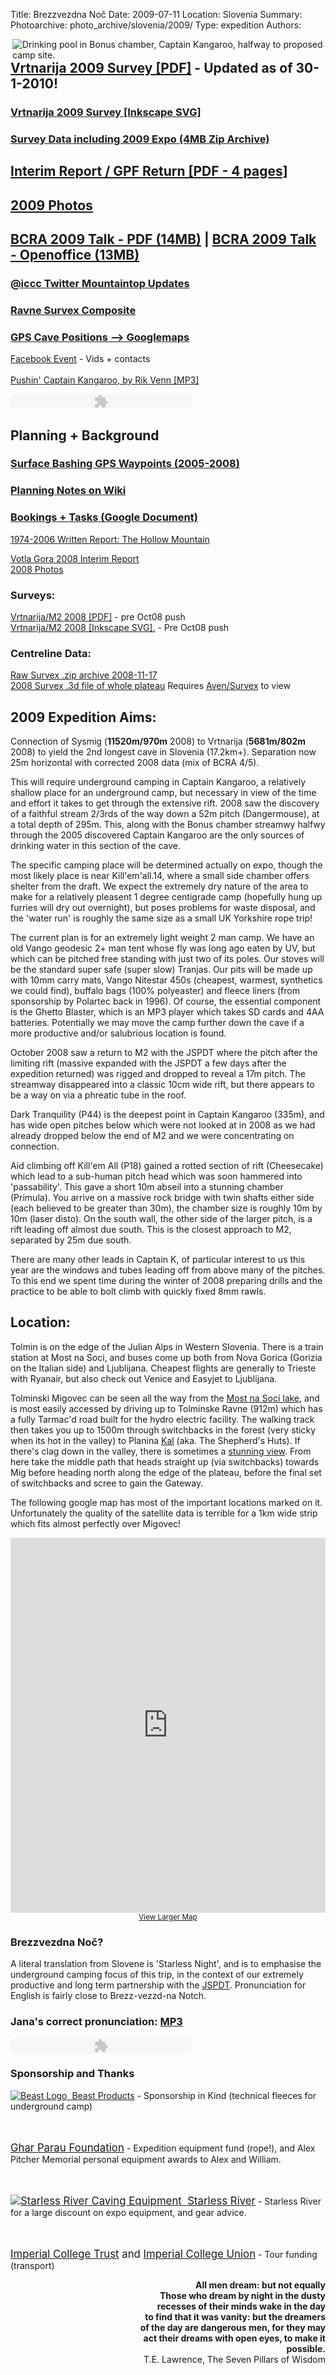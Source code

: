 Title: Brezzvezdna Noč
Date: 2009-07-11
Location: Slovenia
Summary:
Photoarchive: photo_archive/slovenia/2009/
Type: expedition
Authors:

<p>
<a href="http://www.facebook.com/event.php?eid=63737208318">
<img align="right" src="/caving/FILES/expeditions/slovenia/slov2009/slov2009_front_logo.jpg" alt="Drinking pool in Bonus chamber, Captain Kangaroo, halfway to proposed camp site.">
</a>
</p>

<h2><a href="/caving/FILES/expeditions/slovenia/slov2009/gw_2010-01-30_printed.pdf">Vrtnarija 2009 Survey [PDF]</a> - Updated as of 30-1-2010!</h2>
<h3><a href="/caving/FILES/expeditions/slovenia/slov2009/gw_2010-01-31.svg" >Vrtnarija 2009 Survey [Inkscape SVG]</a></h3>
<h3><a href="/caving/FILES/expeditions/slovenia/slov2009/migovecsurveydata-2010-02-20.zip">Survey Data including 2009 Expo (4MB Zip Archive)</a>

</h3><h2><a href="/caving/FILES/expeditions/slovenia/slov2009/GPF_Report_Return_2009.pdf">Interim Report / GPF Return [PDF - 4 pages]</a></h2>

<h2><a href="/caving/photo_archive/slovenia/2009/">2009 Photos</a></h2>

<h2><a href="/caving/FILES/expeditions/slovenia/slov2009/BCRA 2009 - Jarvist Frost.pdf">BCRA 2009 Talk - PDF (14MB)</a> | <a href="/caving/FILES/expeditions/slovenia/slov2009/BCRA 2009 - Jarvist Frost.odp">BCRA 2009 Talk - Openoffice (13MB)</a></h2>

<h3><a href="http://twitter.com/iccc">@iccc Twitter Mountaintop Updates</a></h3>

<h3><a href="/caving/FILES/expeditions/slovenia/slov2009/ravne_survex.php">Ravne Survex Composite</a></h3>

<h3><a href="/caving/FILES/expeditions/slovenia/slov2009/migplaces.html">GPS Cave Positions --&gt; Googlemaps</a></h3>

<a href="http://www.facebook.com/event.php?eid=63737208318">Facebook Event</a> - Vids + contacts<br>
<br>
<a href="/caving/FILES/expeditions/slovenia/slov2005/Imperial%20College%20Caving%20Club%20-%20Pushing%20Kaptain%20Kangaroo.mp3">Pushin' Captain Kangaroo, by Rik Venn [MP3]</a>

<script language="JavaScript" src="/caving/audioplayer/audio-player.js"></script>
<object type="application/x-shockwave-flash" data="/caving/audioplayer/player.swf" id="audioplayer1" height="24" width="290">
<param name="movie" value="/caving/audioplayer/player.swf">
<param name="FlashVars" value="playerID=1&amp;soundFile=/caving/FILES/expeditions/slovenia/slov2005/Imperial%20College%20Caving%20Club%20-%20Pushing%20Kaptain%20Kangaroo.mp3">
<param name="quality" value="high">
<param name="menu" value="false">
<param name="wmode" value="transparent">
</object>

<h2>Planning + Background</h2>
<h3><a href="/caving/FILES/expeditions/slovenia/slov2009/migplaces.html">Surface Bashing GPS Waypoints (2005-2008)</a></h3>
<h3><a href="/caving/wiki.php?n=Main.BrezzvezdnaNoc2009">Planning Notes on Wiki</a></h3>
<h3><a href="http://spreadsheets.google.com/pub?key=pHk_eSKWOnFHVLUvci1UkYQ">Bookings + Tasks (Google Document)</a></h3>

[1974-2006 Written Report: The Hollow Mountain](../pages/HollowMountain.md)<br>

[Votla Gora 2008 Interim Report](2008-07-11-slovenia-report.md)<br>
<a href="/caving/photo_archive/slovenia/2008/">2008 Photos</a>

<h3>Surveys:</h3>
<a href="/caving/FILES/expeditions/slovenia/slov2008/gw_m2_2008.pdf">Vrtnarija/M2 2008 [PDF]</a> - pre Oct08 push<br>
<a href="/caving/FILES/expeditions/slovenia/slov2008/gw_m2_2008.svg" >Vrtnarija/M2 2008 [Inkscape SVG].</a> - Pre Oct08 push<br>

<h3>Centreline Data:</h3>
<a href="/caving/FILES/expeditions/slovenia/report/migovecsurveydata2008-11-17.zip">Raw Survex .zip archive 2008-11-17</a><br>
<a href="/caving/FILES/expeditions/slovenia/report/mig_2008-11.3d">2008 Survex .3d file of whole plateau</a> Requires <a href="http://survex.com">Aven/Survex</a> to view<br>

<h2>2009 Expedition Aims:</h2>

<p>Connection of Sysmig (<b>11520m/970m</b> 2008) to Vrtnarija (<b>5681m/802m</b> 2008) to yield the 2nd longest cave in Slovenia (17.2km+). Separation now 25m horizontal with corrected 2008 data (mix of BCRA 4/5).</p>

<p>This will require underground camping in Captain Kangaroo, a relatively shallow place for an underground camp, but necessary in view of the time and effort it takes to get through the extensive rift. 2008 saw the discovery of a faithful stream 2/3rds of the way down a 52m pitch (Dangermouse), at a total depth of 295m. This, along with the Bonus chamber streamwy halfwy through the 2005 discovered Captain Kangaroo are the only sources of drinking water in this section of the cave.</p>

<p>The specific camping place will be determined actually on expo, though the most likely place is near Kill'em'all.14, where a small side chamber offers shelter from the draft. We expect the extremely dry nature of the area to make for a relatively pleasent 1 degree centigrade camp (hopefully hung up furries will dry out overnight), but poses problems for waste disposal, and the 'water run' is roughly the same size as a small UK Yorkshire rope trip!</p>

<p>The current plan is for an extremely light weight 2 man camp. We have an old Vango geodesic 2+ man tent whose fly was long ago eaten by UV, but which can be pitched free standing with just two of its poles. Our stoves will be the standard super safe (super slow) Tranjas. Our pits will be made up with 10mm carry mats, Vango Nitestar 450s (cheapest, warmest, synthetics we could find), buffalo bags (100% polyeaster) and fleece liners (from sponsorship by Polartec back in 1996). Of course, the essential component is the Ghetto Blaster, which is an MP3 player which takes SD cards and 4AA batteries. Potentially we may move the camp further down the cave if a more productive and/or salubrious location is found.</p>

<p>October 2008 saw a return to M2 with the JSPDT where the pitch after the limiting rift (massive expanded with the JSPDT a few days after the expedition returned) was rigged and dropped to reveal a 17m pitch. The streamway disappeared into a classic 10cm wide rift, but there appears to be a way on via a phreatic tube in the roof.</p>

<p>Dark Tranquility (P44) is the deepest point in Captain Kangaroo (335m), and has wide open pitches below which were not looked at in 2008 as we had already dropped below the end of M2 and we were concentrating on connection.</p>

<p>Aid climbing off Kill'em All (P18) gained a rotted section of rift (Cheesecake) which lead to a sub-human pitch head which was soon hammered into 'passability'. This gave a short 10m abseil into a stunning chamber (Primula). You arrive on a massive rock bridge with twin shafts either side (each believed to be greater than 30m), the chamber size is roughly 10m by 10m (laser disto). On the south wall, the other side of the larger pitch, is a rift leading off almost due south. This is the closest approach to M2, separated by 25m due south.</p>

<p>There are many other leads in Captain K, of particular interest to us this year are the windows and tubes leading off from above many of the pitches. To this end we spent time during the winter of 2008 preparing drills and the practice to be able to bolt climb with quickly fixed 8mm rawls.</p>

<h2>Location:</h2>
<p>Tolmin is on the edge of the Julian Alps in Western Slovenia. There is a train station at Most na Soci, and buses come up both from Nova Gorica (Gorizia on the Italian side) and Ljublijana. Cheapest flights are generally to Trieste with Ryanair, but also check out Venice and Easyjet to Ljublijana.</p>


<p>Tolminski Migovec can be seen all the way from the <a href="">Most na Soci lake</a>, and is most easily accessed by driving up to Tolminske Ravne (912m) which has a fully Tarmac'd road built for the hydro electric facility. The walking track then takes you up to 1500m through switchbacks in the forest (very sticky when its hot in the valley) to Planina <a href="/caving/photo_archive/slovenia/2005-enigma/Kal_Tolminski_Migovec_1024x768_background.html">Kal</a> (aka. The Shepherd's Huts). If there's clag down in the valley, there is sometimes a <a href="/caving/photo_archive/slovenia/2006-Yossarian/012-Jana Kal/Jana Carga JSPDT -IMG_7385.html">stunning view</a>. From here take the middle path that heads straight up (via switchbacks) towards Mig before heading north along the edge of the plateau, before the final set of switchbacks and scree to gain the Gateway.</p>

<p>The following google map has most of the important locations marked on it. Unfortunately the quality of the satellite data is terrible for a 1km wide strip which fits almost perfectly over Migovec!</p>

<p align="center">
<iframe width="750" height="600" frameborder="0" scrolling="no" marginheight="0" marginwidth="0" style="max-width: 100%;" src="https://www.google.com/maps/d/embed?mid=zZ4wKzQPNcUk.kCexlbJ0QB_o&hl=en" ></iframe>
<br><small><a href="https://www.google.com/maps/d/embed?mid=zZ4wKzQPNcUk.kCexlbJ0QB_o&hl=en" style="text-align:left">View Larger Map</a></small>
</p>

<h3>Brezzvezdna Noč?</h3>
<p>A literal translation from Slovene is 'Starless Night', and is to emphasise the underground camping focus of this trip, in the context of our extremely productive and long term partnership with the <a href="http://www.pdtolmin.si/">JSPDT</a>.
Pronunciation for English is fairly close to Brezz-vezzd-na Notch.
</p>

<h3>Jana's correct pronunciation: <a href="/caving/FILES/expeditions/slovenia/slov2009/jana_pronounce.mp3">MP3</a></h3>

<script language="JavaScript" src="/caving/audioplayer/audio-player.js"></script>
<object type="application/x-shockwave-flash" data="/caving/audioplayer/player.swf" id="audioplayer1" height="24" width="290">
<param name="movie" value="/caving/audioplayer/player.swf">
<param name="FlashVars" value="playerID=2&amp;soundFile=/caving/FILES/expeditions/slovenia/slov2009/jana_pronounce.mp3">
<param name="quality" value="high">
<param name="menu" value="false">
<param name="wmode" value="transparent">
</object>

<h3>Sponsorship and Thanks</h3>
<a href="http://beastproducts.co.uk"><img src="/caving/FILES/expeditions/slovenia/slov2009/beast.jpg" alt="Beast Logo">&nbsp;&nbsp;Beast Products</a> - Sponsorship in Kind (technical fleeces for underground camp)

<br><br><big><a href="http://gharparau.org.uk/">Ghar Parau Foundation</a></big> - Expedition equipment fund (rope!), and Alex Pitcher Memorial personal equipment awards to Alex and William.

<br><br><big><a href="http://starlessriver.com/"><img src="/caving/FILES/expeditions/slovenia/slov2009/starlessriver.gif" alt="Starless River Caving Equipment">&nbsp;&nbsp;Starless River</a></big> - Starless River for a large discount on expo equipment, and gear advice.

<br><br><big><a href="http://www3.imperial.ac.uk/secretariat/governance/committees/ictrust/">Imperial College Trust</a> and <a href="http://www.imperialcollegeunion.org/">Imperial College Union</a></big> - Tour funding (transport)

<!--<h3>Migovec Mountain Bookings...</h3>
<center><iframe width='900' height='800' frameborder='0' src='http://spreadsheets.google.com/pub?key=pHk_eSKWOnFHVLUvci1UkYQ&output=html&gid=0&single=true&widget=true'></iframe></center>
-->

<p align="right"><b>
All men dream: but not equally<br>
Those who dream by night in the dusty<br>
recesses of their minds wake in the day<br>
to find that it was vanity: but the dreamers<br>
of the day are dangerous men, for they may<br>
act their dreams with open eyes, to make it<br>
possible.<br></b>
T.E. Lawrence, The Seven Pillars of Wisdom
</p>
